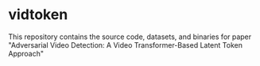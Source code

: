 # vidtoken

This repository contains the source code, datasets, and binaries for paper "Adversarial Video Detection: A Video Transformer-Based Latent Token Approach"
